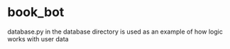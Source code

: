 # book_bot
database.py in the database directory is used as an example of how logic works with user data
